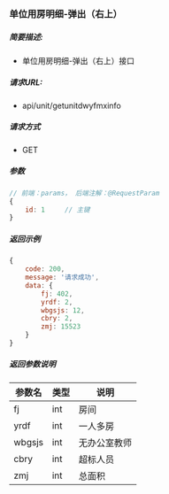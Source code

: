 ### 单位用房明细-弹出（右上）

##### 简要描述:

- 单位用房明细-弹出（右上）接口

##### 请求URL:

- api/unit/getunitdwyfmxinfo

##### 请求方式

- GET

##### 参数

``` javascript
// 前端：params， 后端注解：@RequestParam
{
    id: 1     // 主键
}
```

##### 返回示例

``` javascript
{
    code: 200,
    message: '请求成功',
    data: {
        fj: 402,
        yrdf: 2,
        wbgsjs: 12,
        cbry: 2,
        zmj: 15523
    }
}
```

##### 返回参数说明

|  参数名   |  类型  | 说明  |
|  ----  | ----  | ----  |
| fj | int | 房间 |
| yrdf | int | 一人多房 |
| wbgsjs | int | 无办公室教师 |
| cbry | int | 超标人员 |
| zmj | int | 总面积 |
